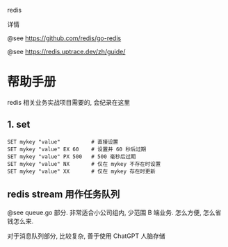 redis

详情 

@see https://github.com/redis/go-redis

@see https://redis.uptrace.dev/zh/guide/

# 帮助手册

redis 相关业务实战项目需要的, 会纪录在这里

## 1. set

```
SET mykey "value"          # 直接设置
SET mykey "value" EX 60    # 设置并 60 秒后过期
SET mykey "value" PX 500   # 500 毫秒后过期
SET mykey "value" NX       # 仅在 mykey 不存在时设置
SET mykey "value" XX       # 仅在 mykey 存在时更新
```

## redis stream 用作任务队列

@see queue.go 部分. 非常适合小公司组内, 少范围 B 端业务. 怎么方便, 怎么省钱怎么来.

对于消息队列部分, 比较复杂, 善于使用 ChatGPT 人脑存储
